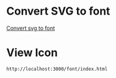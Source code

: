 # Convert SVG to font

[Convert svg to font](https://github.com/hunghg255/svg-to-font)

# View Icon

```
http://localhost:3000/font/index.html
```
